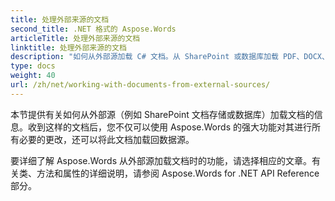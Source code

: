 ```yaml
---
title: 处理外部来源的文档
second_title: .NET 格式的 Aspose.Words
articleTitle: 处理外部来源的文档
linktitle: 处理外部来源的文档
description: "如何从外部源加载 C# 文档。从 SharePoint 或数据库加载 PDF、DOCX、DOC、RTF、ODT、EPUB、HTML 和其他文件，以便使用 C# 进行进一步处理。"
type: docs
weight: 40
url: /zh/net/working-with-documents-from-external-sources/
---
```


本节提供有关如何从外部源（例如 SharePoint 文档存储或数据库）加载文档的信息。收到这样的文档后，您不仅可以使用 Aspose.Words 的强大功能对其进行所有必要的更改，还可以将此文档加载回数据源。

要详细了解 Aspose.Words 从外部源加载文档时的功能，请选择相应的文章。有关类、方法和属性的详细说明，请参阅 Aspose.Words for .NET API Reference 部分。